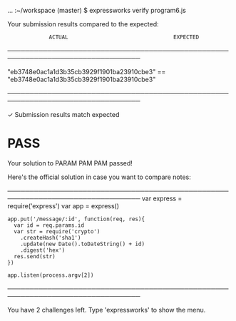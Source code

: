 ... :~/workspace (master) $ expressworks verify program6.js

Your submission results compared to the expected:

                 ACTUAL                                 EXPECTED                
────────────────────────────────────────────────────────────────────────────────

   "eb3748e0ac1a1d3b35cb3929f1901ba23910cbe3" ==    "eb3748e0ac1a1d3b35cb3929f1901ba23910cbe3"

────────────────────────────────────────────────────────────────────────────────

✓ Submission results match expected

# PASS

Your solution to PARAM PAM PAM passed!

Here's the official solution in case you want to compare notes:

────────────────────────────────────────────────────────────────────────────────
    var express = require('express')
    var app = express()

    app.put('/message/:id', function(req, res){
      var id = req.params.id
      var str = require('crypto')
        .createHash('sha1')
        .update(new Date().toDateString() + id)
        .digest('hex')
      res.send(str)
    })

    app.listen(process.argv[2])

────────────────────────────────────────────────────────────────────────────────

You have 2 challenges left.
Type 'expressworks' to show the menu.
